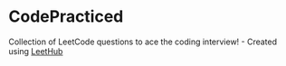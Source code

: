# CodePracticed
Collection of LeetCode questions to ace the coding interview! - Created using [LeetHub](https://github.com/QasimWani/LeetHub)
